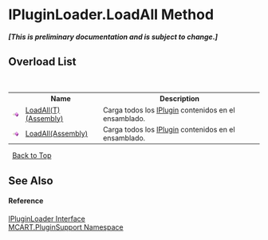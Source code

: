 # IPluginLoader.LoadAll Method 
 _**\[This is preliminary documentation and is subject to change.\]**_


## Overload List
&nbsp;<table><tr><th></th><th>Name</th><th>Description</th></tr><tr><td>![Public method](media/pubmethod.gif "Public method")</td><td><a href="a2eb05d3-06a4-24ef-9327-ad5993c07b7c">LoadAll(T)(Assembly)</a></td><td>
Carga todos los <a href="4ee0e2a7-cfcb-eb2f-49cb-5ac7500b7e3d">IPlugin</a> contenidos en el ensamblado.</td></tr><tr><td>![Public method](media/pubmethod.gif "Public method")</td><td><a href="26adc1b4-693f-513b-366e-e804affaac7a">LoadAll(Assembly)</a></td><td>
Carga todos los <a href="4ee0e2a7-cfcb-eb2f-49cb-5ac7500b7e3d">IPlugin</a> contenidos en el ensamblado.</td></tr></table>&nbsp;
<a href="#ipluginloader.loadall-method">Back to Top</a>

## See Also


#### Reference
<a href="d6472e04-c142-e848-dc8f-a28167728e10">IPluginLoader Interface</a><br /><a href="4abc7841-aae2-1ecc-94fa-a3d251746bda">MCART.PluginSupport Namespace</a><br />